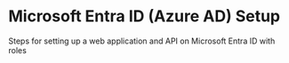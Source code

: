 # Microsoft Entra ID (Azure AD) Setup
Steps for setting up a web application and API on Microsoft Entra ID with roles
